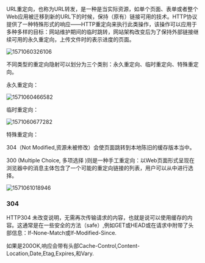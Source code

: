 URL重定向，也称为URL转发，是一种是当实际资源，如单个页面、表单或者整个Web应用被迁移到新的URL下的时候，保持（原有）链接可用的技术。HTTP协议提供了一种特殊形式的响应——HTTP重定向来执行此类操作，该操作可以应用于多种多样的目标：网站维护期间的临时跳转，网站架构改变后为了保持外部链接继续可用的永久重定向，上传文件时的表示进度的页面。

![1571060326106](C:\Users\qi\AppData\Roaming\Typora\typora-user-images\1571060326106.png)

不同类型的重定向隐射可以划分为三个类别：永久重定向、临时重定向、特殊重定向。

永久重定向：

![1571060466582](C:\Users\qi\AppData\Roaming\Typora\typora-user-images\1571060466582.png)

临时重定向：

![1571060677282](C:\Users\qi\AppData\Roaming\Typora\typora-user-images\1571060677282.png)

特殊重定向：

304（Not Modified,资源未被修改）会使页面跳转到本地陈旧的缓存版本当中。

300 (Multiple Choice, 多项选择 )则是一种手工重定向：以Web页面形式呈现在浏览器中的消息主体包含了一个可能的重定向链接的列表，用户可以从中进行选择。

![1571061018946](C:\Users\qi\AppData\Roaming\Typora\typora-user-images\1571061018946.png)

### 304

HTTP304 未改变说明，无需再次传输请求的内容，也就是说可以使用缓存的内容。这通常是在一些安全的方法（safe）,例如GET或HEAD或在请求中附带了头部信息：If-None-Match或If-Modified-Since.

如果是200OK,响应会带有头部Cache-Control,Content-Location,Date,Etag,Expires,和Vary.

### 